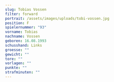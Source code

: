```yaml
---
slug: Tobias Vossen
filter: forward
portrait: /assets/images/uploads/tobi-vossen.jpg
position: F
spielernummer: "93"
vorname: Tobias
nachname: Vossen
geboren: 16.08.1993
schusshand: Links
groesse: ""
gewicht: ""
tore: ""
vorlagen: ""
punkte: ""
strafminuten: ""
---
```

